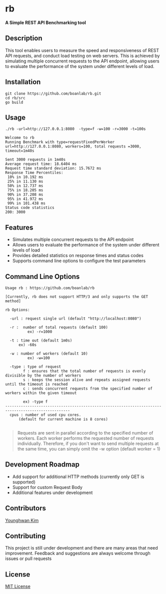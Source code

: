 # rb
**A Simple REST API Benchmarking tool**

## Description
This tool enables users to measure the speed and responsiveness of REST API requests, and conduct load testing on web servers. This is achieved by simulating multiple concurrent requests to the API endpoint, allowing users to evaluate the performance of the system under different levels of load.

## Installation
```
git clone https://github.com/boanlab/rb.git
cd rb/src
go build
```

## Usage
```
./rb -url=http://127.0.0.1:8080  -type=f -w=100 -r=3000 -t=100s

Welcome to rb
Running Benchmark with type=requestFixedPerWorker url=http://127.0.0.1:8080, workers=100, total requests =3000, timeout=1m40s

Sent 3000 requests in 1m40s
Average request time: 18.6404 ms
Request time standard deviation: 15.7672 ms
Response Time Percentiles:
 10% in 10.192 ms
 25% in 11.130 ms
 50% in 12.737 ms
 75% in 18.205 ms
 90% in 37.208 ms
 95% in 41.972 ms
 99% in 101.438 ms
Status code statistics
200: 3000

```
## Features
- Simulates multiple concurrent requests to the API endpoint
- Allows users to evaluate the performance of the system under different levels of load
- Provides detailed statistics on response times and status codes
- Supports command line options to configure the test parameters


## Command Line Options

```
Usage rb : https://github.com/boanlab/rb  

[Currently, rb does not support HTTP/3 and only supports the GET method]

rb Options:

  -url : request single url (default "http://localhost:8080")

  -r :  number of total requests (default 100)
          ex) -r=1000

  -t : time out (default 1m0s)
      ex) -60s

  -w : number of workers (default 10)
          ex) -w=100

  -type : type of request
        f : ensures that the total number of requests is evenly divisible by the number of workers
        s : keeps the session alive and repeats assigned requests until the timeout is reached
        c : sends concurrent requests from the specified number of workers within the given timeout
        
        ex) -type f
---------------------------------------------------------------------------------------------------
  cpus : number of used cpu cores.
      (default for current machine is 8 cores)


```
> Requests are sent in parallel according to the specified number of workers. Each worker performs the requested number of requests individually. Therefore, if you don't want to send multiple requests at the same time, you can simply omit the -w option (default worker = 1)

## Development Roadmap
- Add support for additional HTTP methods (currently only GET is supported)
- Support for custom Request Body
- Additional features under development

## Contributors
[Younghwan Kim](https://github.com/royroyee)

## Contributing
This project is still under development and there are many areas that need improvement. Feedback and suggestions are always welcome through issues or pull requests

## License
[MIT License](https://github.com/boanlab/rb/blob/main/LICENSE)
